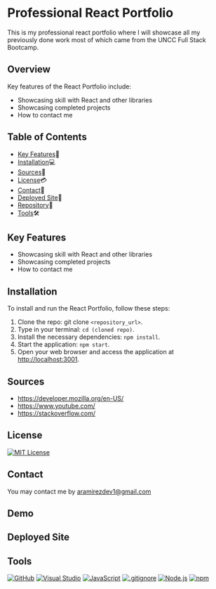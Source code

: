 # Professional React Portfolio
This is my professional react portfolio where I will showcase all my previously done work most of which came from the UNCC Full Stack Bootcamp.

## Overview

Key features of the React Portfolio include:

- Showcasing skill with React and other libraries
- Showcasing completed projects
- How to contact me 

## Table of Contents

- [Key Features](#key-features)🔑
- [Installation](#installation)💻
- [Sources](#sources)🔎
- [License](#license)💳
- [Contact](#contact)📩
- [Deployed Site](#deployedsite)🧮
- [Repository](#repository)📂
- [Tools](#Tools)🛠

## Key Features <a name="key-features"></a>

- Showcasing skill with React and other libraries
- Showcasing completed projects
- How to contact me 

## Installation <a name="installation"></a>

To install and run the React Portfolio, follow these steps: <br>

1.  Clone the repo: git clone `<repository_url>`.
2.  Type in your terminal: `cd (cloned repo)`.
3.  Install the necessary dependencies: `npm install`.
4.  Start the application: `npm start`.
5.  Open your web browser and access the application at [http://localhost:3001](http://localhost:3001).

## Sources<a name="Sources"></a>

- https://developer.mozilla.org/en-US/
- https://www.youtube.com/
- https://stackoverflow.com/

## License <a name="license"></a>

[![MIT License](https://img.shields.io/badge/License-MIT-yellow.svg)](https://opensource.org/licenses/MIT)

## Contact <a name="contact"></a>

You may contact me by aramirezdev1@gmail.com

## Demo <a name="Demo"></a>

## Deployed Site <a name="deployedsite"></a>

## Tools<a name="Tools"></a>

[![GitHub](https://img.shields.io/badge/--181717?logo=github&logoColor=ffffff)](https://github.com/)
[![Visual Studio](https://badgen.net/badge/icon/visualstudio?icon=visualstudio&label)](https://visualstudio.microsoft.com)
[![JavaScript](https://badgen.net/badge/icon/javascript?icon=javascript&label)](https://www.javascript.com/)
[![.gitignore](https://badgen.net/badge/icon/git?icon=git&label)](https://git-scm.com/doc)
[![Node.js](https://badgen.net/badge/icon/nodejs?icon=nodejs&label)](https://nodejs.org/)
[![npm](https://badgen.net/badge/icon/npm?icon=npm&label)](https://npmjs.com/)
